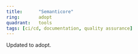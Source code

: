 ```yaml
---
title:      "Semanticore"
ring:       adopt
quadrant:   tools
tags: [ci/cd, documentation, quality assurance]
---
```


Updated to adopt.
